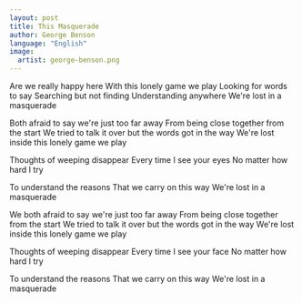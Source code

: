 ```yaml
---
layout: post
title: This Masquerade
author: George Benson
language: "English"
image:
  artist: george-benson.png
---
```

Are we really happy here
With this lonely game we play
Looking for words to say
Searching but not finding
Understanding anywhere
We're lost in a masquerade

Both afraid to say we're just too far away
From being close together from the start
We tried to talk it over but the words got in the way
We're lost inside this lonely game we play

Thoughts of weeping disappear
Every time I see your eyes
No matter how hard I try

To understand the reasons
That we carry on this way
We're lost in a masquerade

We both afraid to say we're just too far away
From being close together from the start
We tried to talk it over but the words got in the way
We're lost inside this lonely game we play

Thoughts of weeping disappear
Every time I see your face
No matter how hard I try

To understand the reasons
That we carry on this way
We're lost in a masquerade 
